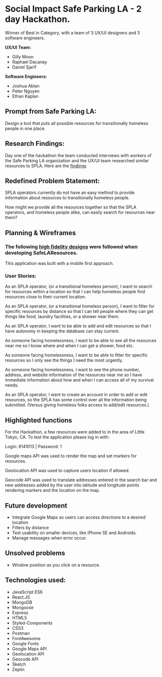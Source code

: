 # Social Impact Safe Parking LA - 2 day Hackathon. 
Winner of Best in Category, with a team of 3 UX/UI designers and 3 software engineers.

**UX/UI Team:**
* Gilly Moon 
* Raphael Dacanay
* Daniel Sjarif

**Software Engineers:**
* Joshua Ablan
* Peter Nguyen
* Ethan Kaplan


## Prompt from Safe Parking LA: 

Design a tool that puts all possible resources for transitionally homeless people in one place.  

## Research Findings:
Day one of the hackathon the team conducted interviews with workers of the Safe Parking LA organization and the UX/UI team researched similar resources to SPLA. Here are the [findings](https://docs.google.com/document/d/1oOCQWYvEDx7PFJfUf1qqB0XFcKMsSk2ezSboMcW0LFM/edit?usp=sharing)


## Redefined Problem Statement:  

SPLA operators currently do not have an easy method to provide information about resources to transitionally homeless people. 

How might we provide all the resources together so that the SPLA operators, and homeless people alike, can easily search for resources near them?


## Planning & Wireframes

### The following [high fidelity designs](https://drive.google.com/drive/folders/18GJBYFHP2lqsDij6N5VAUf0hhn9Ja9PY?usp=sharing) were followed when developing SafeLAResources.

This application was built with a mobile first approach. 

### User Stories: 
As an SPLA operator, (or a transitional homeless person), I want to search for resources within a location so that I can help homeless people find resources close to their current location. 

As an SPLA operator, (or a transitional homeless person), I want to filter for specific resources by distance so that I can tell people where they can get things like food, laundry facilities, or a shower near them.  

As an SPLA operator, I want to be able to add and edit resources so that I have autonomy in keeping the database can stay current.  

As someone facing homelessness, I want to be able to see all the resources near me so I know where and when I can get a shower, food etc. 

As someone facing homelessness, I want to be able to filter for specific resources so I only see the things I need the most urgently. 

As someone facing homelessness, I want to see the phone number, address, and website information of the resources near me so I have immediate information about how and when I can access all of my survival needs.  

As an SPLA operator, I want to create an account in order to add or edit resources, so the SPLA has some control over all the information being submitted. (Versus giving homeless folks access to add/edit resources.)  

## Highlighted functions

For the Hackathon, a few resources were added to in the area of Little Tokyo, CA. To test the application please log in with:

Login: 8141013 | Password: 1

Google maps API was used to render the map and set markers for resources.

Geolocation API was used to capture users location if allowed.

Geocode API was used to translate addresses entered in the search bar and new addresses added by the user into latitude and longitude points rendering markers and the location on the map.


## Future development
* Integrate Google Maps so users can access directions to a desired location
* Filters by distance
* Test usability on smaller devices, like iPhone SE and Androids.
* Manage messages when error occur.

## Unsolved problems

* Window position as you click on a resource.



## Technologies used:
* JavaScript ES6
* React.JS
* MongoDB
* Mongoose
* Express
* HTML5
* Styled-Components
* CSS3
* Postman
* FontAwesome
* Google Fonts
* Google Maps API
* Geolocation API
* Geocode API
* Sketch
* Zeplin